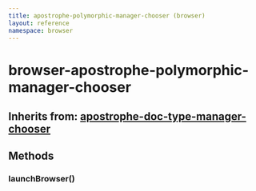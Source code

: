 ```yaml
---
title: apostrophe-polymorphic-manager-chooser (browser)
layout: reference
namespace: browser
---
```


# browser-apostrophe-polymorphic-manager-chooser

## Inherits from: [apostrophe-doc-type-manager-chooser](https://github.com/apostrophecms/apostrophe-documentation/tree/e71017392b54a258d8d72811456c862139150a96/modules/apostrophe-doc-type-manager/browser-apostrophe-doc-type-manager-chooser.html)

## Methods

### launchBrowser\(\)

